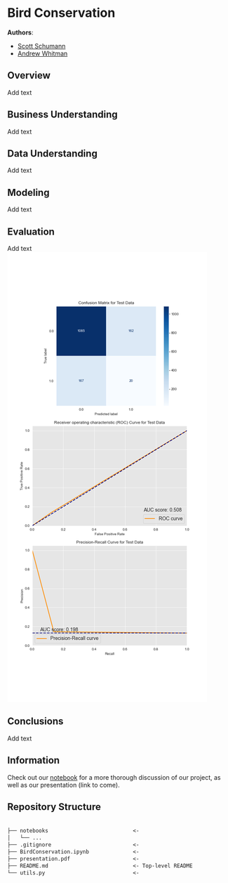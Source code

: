 # Bird Conservation

**Authors**: 

- [Scott Schumann](https://github.com/Shoemaker703)
- [Andrew Whitman](https://github.com/andrewwhitman)


## Overview

Add text


## Business Understanding

Add text


## Data Understanding

Add text


## Modeling

Add text


## Evaluation

Add text
![fig](https://github.com/andrewwhitman/BirdConservation/blob/main/images/test.png)


## Conclusions

Add text


## Information

Check out our [notebook](https://github.com/andrewwhitman/BirdConservation/blob/main/BirdConservation.ipynb) for a more thorough discussion of our project, as well as our presentation (link to come).

## Repository Structure

```

├── notebooks                           <- 
│   └── ...
├── .gitignore                          <- 
├── BirdConservation.ipynb              <- 
├── presentation.pdf                    <- 
├── README.md                           <- Top-level README
└── utils.py                            <-             

``` 